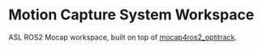 # Motion Capture System Workspace
ASL ROS2 Mocap workspace, built on top of [mocap4ros2_optitrack](https://github.com/MOCAP4ROS2-Project/mocap4ros2_optitrack).
